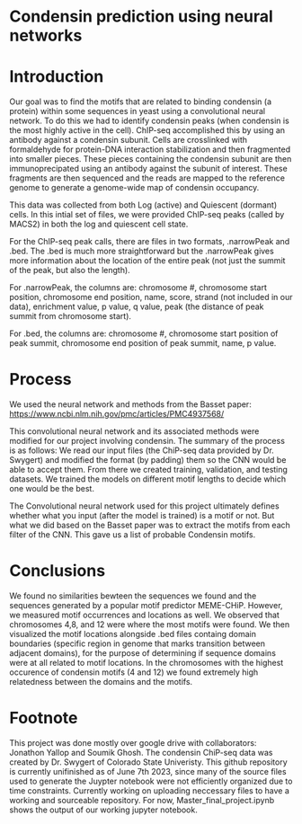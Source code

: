# Condensin prediction using neural networks


# Introduction
Our goal was to find the motifs that are related to binding condensin (a protein) within some sequences in yeast using a convolutional neural network. To do this we had to identify condensin peaks (when condensin is the most highly active in the cell). ChIP-seq accomplished this by using an antibody against a condensin subunit. Cells are crosslinked with formaldehyde for protein-DNA interaction stabilization and then fragmented into smaller pieces. These pieces containing the condensin subunit are then immunoprecipated using an antibody against the subunit of interest. These fragments are then sequenced and the reads are mapped to the reference genome to generate a genome-wide map of condensin occupancy.

This data was collected from both Log (active) and Quiescent (dormant) cells. In this intial set of files, we were provided ChIP-seq peaks (called by MACS2) in both the log and quiescent cell state.


For the ChIP-seq peak calls, there are files in two formats, .narrowPeak and .bed. The .bed is much more straightforward but the .narrowPeak gives more information about the location of the entire peak (not just the summit of the peak, but also the length).

For .narrowPeak, the columns are: chromosome #, chromosome start position, chromosome end position, name, score, strand (not included in our data), enrichment value, p value, q value, peak (the distance of peak summit from chromosome start).

For .bed, the columns are:
chromosome #, chromosome start position of peak summit, chromosome end position of peak summit, name, p value.



# Process

We used the neural network and methods from the Basset paper: https://www.ncbi.nlm.nih.gov/pmc/articles/PMC4937568/

This convolutional neural network and its associated methods were modified for our project involving condensin. The summary of the process is as follows: We read our input files (the ChiP-seq data provided by Dr. Swygert) and modified the format (by padding) them so the CNN would be able to accept them. From there we created training, validation, and testing datasets. We trained the models on different motif lengths to decide which one would be the best.

The Convolutional neural network used for this project ultimately defines whether what you input (after the model is trained) is a motif or not. But what we did based on the Basset paper was to extract the motifs from each filter of the CNN. This gave us a list of probable Condensin motifs. 


# Conclusions
We found no similarities bewteen the sequences we found and the sequences generated by a popular motif predictor MEME-CHiP. However, we measured motif occurrences and locations as well. We observed that chromosomes 4,8, and 12 were where the most motifs were found. We then visualized the motif locations alongside .bed files containg domain boundaries (specific region in genome that marks transition between adjacent domains), for the purpose of determining if sequence domains were at all related to motif locations. In the chromosomes with the highest occurence of condensin motifs (4 and 12) we found extremely high relatedness between the domains and the motifs. 


# Footnote 
This project was done mostly over google drive with collaborators: Jonathon Yallop and Soumik Ghosh. The condensin ChiP-seq data was created by Dr. Swygert of Colorado State Univeristy. This github repository is currently unifinished as of June 7th 2023, since many of the source files used to generate the Juypter notebook were not efficiently organized due to time constraints. Currently working on uploading neccessary files to have a working and sourceable repository. For now, Master_final_project.ipynb shows the output of our working jupyter notebook. 
